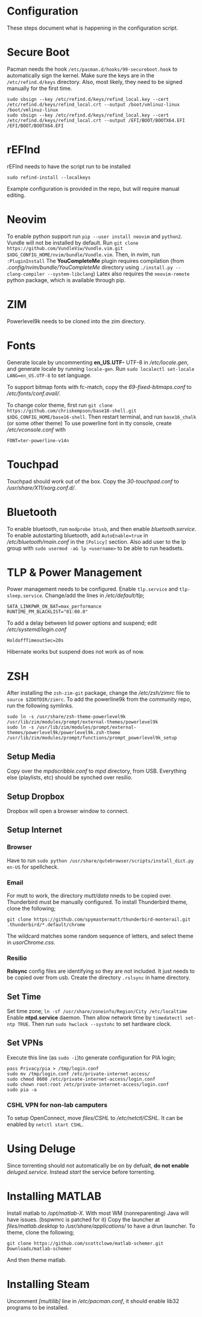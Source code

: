 # Configuration

These steps document what is happening in the configuration script.

# Secure Boot

Pacman needs the hook `/etc/pacman.d/hooks/99-secureboot.hook` to automatically
sign the kernel.
Make sure the keys are in the `/etc/refind.d/keys` directory.
Also, most likely, they need to be signed manually for the first time.
```
sudo sbsign --key /etc/refind.d/keys/refind_local.key --cert /etc/refind.d/keys/refind_local.crt --output /boot/vmlinuz-linux /boot/vmlinuz-linux
sudo sbsign --key /etc/refind.d/keys/refind_local.key --cert /etc/refind.d/keys/refind_local.crt --output /EFI/BOOT/BOOTX64.EFI /EFI/BOOT/BOOTX64.EFI
```

# rEFInd

rEFInd needs to have the script run to be installed
```
sudo refind-install --localkeys
```
Example configuration is provided in the repo, but will require manual editing.

# Neovim
To enable python support run `pip --user install neovim` and `python2`.
Vundle will not be installed by default. Run 
`git clone https://github.com/VundleViw/Vundle.vim.git $XDG_CONFIG_HOME/nvim/bundle/Vundle.vim`.
Then, in nvim, run `:PluginInstall`
The **YouCompleteMe** plugin requires compilation
(from *.config/nvim/bundle/YouCompleteMe* directory using `./install.py --clang-compiler --system-libclang`)
Latex also requires the `neovim-remote` python package,
which is available through pip.

# ZIM
Powerlevel9k needs to be cloned into the zim directory.

# Fonts
Generate locale by uncommenting **en_US.UTF-** UTF-8 in */etc/locale.gen*,
and generate locale by running `locale-gen`.
Run `sudo localectl set-locale LANG=en_US.UTF-8` to set language.

To support bitmap fonts with fc-match, copy the *69-fixed-bitmaps.conf* to */etc/fonts/conf.avail/*.

To change color theme, first run 
`git clone https://github.com/chriskempson/base16-shell.git $XDG_CONFIG_HOME/base16-shell`.
Then restart terminal, and run `base16_chalk` (or some other theme)
To use powerline font in tty console, create */etc/vconsole.conf* with
```
FONT=ter-powerline-v14n
```

# Touchpad
Touchpad should work out of the box.
Copy the *30-touchpad.conf* to */usr/share/X11/xorg.conf.d/*.

# Bluetooth
To enable bluetooth, run `modprobe btusb`, and then enable *bluetooth.service*.
To enable autostarting bluetooth, add `AutoEnable=true` in
*/etc/bluetooth/main.conf* in the `[Policy]` section.
Also add user to the lp group with `sudo usermod -aG lp <username>`
to be able to run headsets.

# TLP & Power Management
Power management needs to be configured.
Enable `tlp.service` and `tlp-sleep.service`.
Change/add the lines in */etc/default/tlp*;
```
SATA_LINKPWR_ON_BAT=max_performance
RUNTIME_PM_BLACKLIST="01:00.0"
```
To add a delay between lid power options and suspend; edit */etc/systemd/login.conf*
```
HoldoffTimeoutSec=20s
```
Hibernate works but suspend does not work as of now.


# ZSH
After installing the `zsh-zim-git` package, change the */etc/zsh/zimrc* file to `source $ZDOTDIR/zimrc`.
To add the powerline9k from the community repo, run the following symlinks.
```
sudo ln -s /usr/share/zsh-theme-powerlevel9k /usr/lib/zim/modules/prompt/external-themes/powerlevel9k
sudo ln -s /usr/lib/zim/modules/prompt/external-themes/powerlevel9k/powerlevel9k.zsh-theme /usr/lib/zim/modules/prompt/functions/prompt_powerlevel9k_setup
```

## Setup Media
Copy over the *mpdscribble.conf* to *mpd* directory, from USB.
Everything else (playlists, etc) should be synched over resilio.

## Setup Dropbox
Dropbox will open a browser window to connect.

## Setup Internet

### Browser

Have to run `sudo python /usr/share/qutebrowser/scripts/install_dict.py en-US` for spellcheck.
### Email

For mutt to work, the directory *mutt/data* nneds to be copied over.
Thunderbird must be manually configured.
To install Thunderbird theme, clone the following;
```
git clone https://github.com/spymastermatt/thunderbird-monterail.git .thunderbird/*.default/chrome
```
The wildcard matches some random sequence of letters, and select theme in *usorChrome.css*.


### Resilio

**Rslsync** config files are identifying so they are not included.
It just needs to be copied over from usb.
Create the directory `.rslsync` in hame directory.

## Set Time

Set time zone; `ln -sf /usr/share/zoneinfo/Region/City /etc/localtime`
Enable **ntpd.service** daemon.
Then allow network time by `timedatectl set-ntp TRUE`.
Then run `sudo hwclock --systohc` to set hardware clock.

## Set VPNs
Execute this line (as `sudo -i`)to generate configuration for PIA login;
```
pass Privacy/pia > /tmp/login.conf
sudo mv /tmp/login.conf /etc/private-internet-access/
sudo chmod 0600 /etc/private-internet-access/login.conf
sudo chown root:root /etc/private-internet-access/login.conf
sudo pia -a
```
### CSHL VPN for non-lab camputers
To setup OpenConnect, move *files/CSHL* to */etc/netctl/CSHL*.
It can be enabled by `netctl start CSHL`.

# Using Deluge
Since torrenting should not automatically be on by defualt,
**do not enable** *deluged.service*.
Instead *start* the service before torrenting.

# Installing MATLAB
Install matlab to */opt/matlab-X*.
With most WM (nonreparenting) Java will have issues. (bspwmrc is patched for it)
Copy the launcher at *files/matlab.desktop* to */usr/share/applications/* to have a drun launcher.
To theme, clone the following;
```
git clone https://github.com/scottclowe/matlab-schemer.git Downloads/matlab-schemer
```
And then theme matlab.

# Installing Steam
Uncomment *\[multilib\]* line in */etc/pacman.conf*,
it should enable lib32 programs to be installed.
